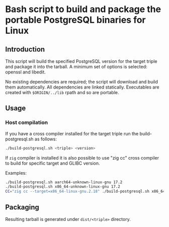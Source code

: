 # Bash script to build and package the portable PostgreSQL binaries for Linux

## Introduction

This script will build the specified PostgreSQL version for the target triple and package it
 into the tarball. A minimum set of options is selected: openssl and libedit.
 

No existing dependencies are required; the script will download and build them automatically. All dependencies are linked
 statically. Executables are created with `$ORIGIN/../lib` rpath and so are portable.

## Usage

### Host compilation

If you have a cross compiler installed for the target triple run the build-postgresql.sh as follows:

```bash
./build-postgresql.sh <triple> <version>
```

If `zig` compiler is installed it is also possible to use "zig cc" cross compiler to build for specific
 target and GLIBC version.
 
Examples:

```bash
./build-postgresql.sh aarch64-unknown-linux-gnu 17.2
./build-postgresql.sh x86_64-unknown-linux-gnu 17.2
CC="zig cc --target=x86_64-linux-gnu.2.18" ./build-postgresql.sh x86_64-unknown-linux-gnu 17.2
```

## Packaging

Resulting tarball is generated under `dist/<triple>` directory.

